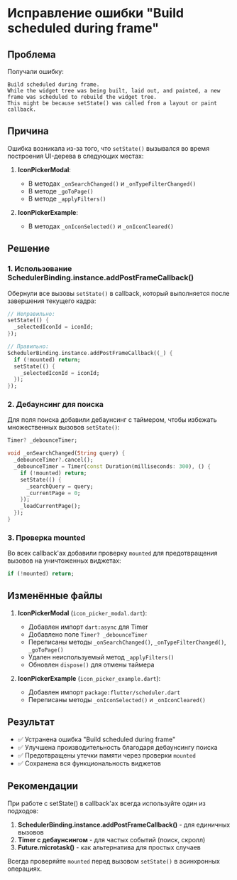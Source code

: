 # Исправление ошибки "Build scheduled during frame"

## Проблема

Получали ошибку:

```text
Build scheduled during frame.
While the widget tree was being built, laid out, and painted, a new frame was scheduled to rebuild the widget tree.
This might be because setState() was called from a layout or paint callback.
```

## Причина

Ошибка возникала из-за того, что `setState()` вызывался во время построения UI-дерева в следующих местах:

1. **IconPickerModal**:
   - В методах `_onSearchChanged()` и `_onTypeFilterChanged()`
   - В методе `_goToPage()`
   - В методе `_applyFilters()`

2. **IconPickerExample**:
   - В методах `_onIconSelected()` и `_onIconCleared()`

## Решение

### 1. Использование SchedulerBinding.instance.addPostFrameCallback()

Обернули все вызовы `setState()` в callback, который выполняется после завершения текущего кадра:

```dart
// Неправильно:
setState(() {
  _selectedIconId = iconId;
});

// Правильно:
SchedulerBinding.instance.addPostFrameCallback((_) {
  if (!mounted) return;
  setState(() {
    _selectedIconId = iconId;
  });
});
```

### 2. Дебаунсинг для поиска

Для поля поиска добавили дебаунсинг с таймером, чтобы избежать множественных вызовов `setState()`:

```dart
Timer? _debounceTimer;

void _onSearchChanged(String query) {
  _debounceTimer?.cancel();
  _debounceTimer = Timer(const Duration(milliseconds: 300), () {
    if (!mounted) return;
    setState(() {
      _searchQuery = query;
      _currentPage = 0;
    });
    _loadCurrentPage();
  });
}
```

### 3. Проверка mounted

Во всех callback'ах добавили проверку `mounted` для предотвращения вызовов на уничтоженных виджетах:

```dart
if (!mounted) return;
```

## Изменённые файлы

1. **IconPickerModal** (`icon_picker_modal.dart`):
   - Добавлен импорт `dart:async` для Timer
   - Добавлено поле `Timer? _debounceTimer`
   - Переписаны методы `_onSearchChanged()`, `_onTypeFilterChanged()`, `_goToPage()`
   - Удален неиспользуемый метод `_applyFilters()`
   - Обновлен `dispose()` для отмены таймера

2. **IconPickerExample** (`icon_picker_example.dart`):
   - Добавлен импорт `package:flutter/scheduler.dart`
   - Переписаны методы `_onIconSelected()` и `_onIconCleared()`

## Результат

- ✅ Устранена ошибка "Build scheduled during frame"
- ✅ Улучшена производительность благодаря дебаунсингу поиска
- ✅ Предотвращены утечки памяти через проверки `mounted`
- ✅ Сохранена вся функциональность виджетов

## Рекомендации

При работе с setState() в callback'ах всегда используйте один из подходов:

1. **SchedulerBinding.instance.addPostFrameCallback()** - для единичных вызовов
2. **Timer с дебаунсингом** - для частых событий (поиск, скролл)
3. **Future.microtask()** - как альтернатива для простых случаев

Всегда проверяйте `mounted` перед вызовом `setState()` в асинхронных операциях.
